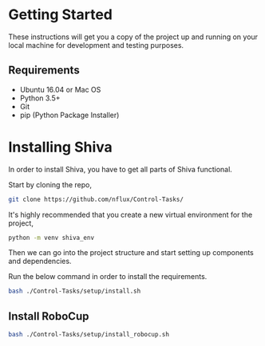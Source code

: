 # Getting Started

These instructions will get you a copy of the project up and running on your local machine for development and testing purposes.

## Requirements
* Ubuntu 16.04 or Mac OS
* Python 3.5+
* Git
* pip (Python Package Installer)

# Installing Shiva

In order to install Shiva, you have to get all parts of Shiva functional. 

Start by cloning the repo,

```bash
git clone https://github.com/nflux/Control-Tasks/
```

It's highly recommended that you create a new virtual environment for the project,

```bash
python -m venv shiva_env
```

Then we can go into the project structure and start setting up components and dependencies. 

Run the below command in order to install the requirements.
```bash
bash ./Control-Tasks/setup/install.sh
```

## Install RoboCup

```bash
bash ./Control-Tasks/setup/install_robocup.sh
```
